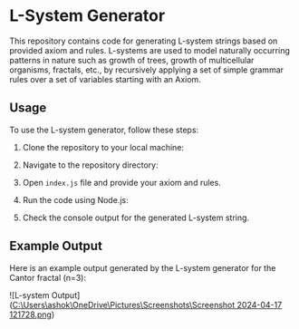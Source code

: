 # L-System Generator

This repository contains code for generating L-system strings based on provided axiom and rules. L-systems are used to model naturally occurring patterns in nature such as growth of trees, growth of multicellular organisms, fractals, etc., by recursively applying a set of simple grammar rules over a set of variables starting with an Axiom.

## Usage

To use the L-system generator, follow these steps:

1. Clone the repository to your local machine:
  
3. Navigate to the repository directory:

4. Open `index.js` file and provide your axiom and rules.

5. Run the code using Node.js:
   
6. Check the console output for the generated L-system string.

## Example Output

Here is an example output generated by the L-system generator for the Cantor fractal (n=3):

![L-system Output]([C:\Users\ashok\OneDrive\Pictures\Screenshots\Screenshot 2024-04-17 121728.png](https://github.com/ashokegorlu/LSystem-Generator/blob/master/Screenshot%202024-04-17%20121728.png?raw=true))



